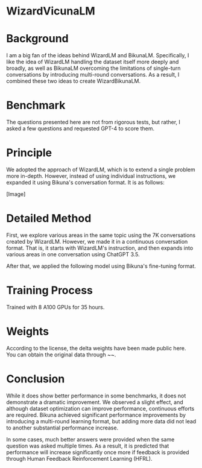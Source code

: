 # WizardVicunaLM

# Background
I am a big fan of the ideas behind WizardLM and BikunaLM. Specifically, I like the idea of WizardLM handling the dataset itself more deeply and broadly, as well as BikunaLM overcoming the limitations of single-turn conversations by introducing multi-round conversations. As a result, I combined these two ideas to create WizardBikunaLM.

# Benchmark
The questions presented here are not from rigorous tests, but rather, I asked a few questions and requested GPT-4 to score them.

# Principle
We adopted the approach of WizardLM, which is to extend a single problem more in-depth. However, instead of using individual instructions, we expanded it using Bikuna's conversation format. It is as follows:

[Image]

# Detailed Method
First, we explore various areas in the same topic using the 7K conversations created by WizardLM. However, we made it in a continuous conversation format. That is, it starts with WizardLM's instruction, and then expands into various areas in one conversation using ChatGPT 3.5.

After that, we applied the following model using Bikuna's fine-tuning format.

# Training Process
Trained with 8 A100 GPUs for 35 hours.

# Weights
According to the license, the delta weights have been made public here. You can obtain the original data through ~~.

# Conclusion
While it does show better performance in some benchmarks, it does not demonstrate a dramatic improvement. We observed a slight effect, and although dataset optimization can improve performance, continuous efforts are required. Bikuna achieved significant performance improvements by introducing a multi-round learning format, but adding more data did not lead to another substantial performance increase.

In some cases, much better answers were provided when the same question was asked multiple times. As a result, it is predicted that performance will increase significantly once more if feedback is provided through Human Feedback Reinforcement Learning (HFRL).
